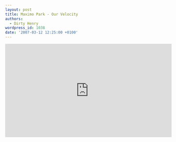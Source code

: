 ```yaml
---
layout: post
title: Maximo Park - Our Velocity
authors:
  - Dirty Henry
wordpress_id: 1038
date: '2007-03-12 12:25:00 +0100'
---
```

<iframe width="540" height="304" src="http://www.youtube.com/embed/eWwBkA0GqaY" frameborder="0" allowfullscreen></iframe>

